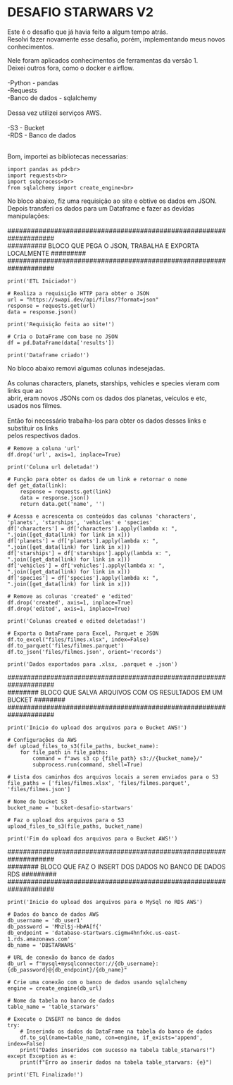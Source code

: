 # DESAFIO STARWARS V2

Este é o desafio que já havia feito a algum tempo atrás.<br>
Resolvi fazer novamente esse desafio, porém, implementando meus novos conhecimentos.

Nele foram aplicados conhecimentos de ferramentas da versão 1.<br>
Deixei outros fora, como o docker e airflow.<br>
<br>
-Python - pandas<br>
-Requests<br>
-Banco de dados - sqlalchemy<br><br>
Dessa vez utilizei serviços AWS.<br><br>
-S3 - Bucket<br>
-RDS - Banco de dados<br><br>

Bom, importei as bibliotecas necessarias:<br>

```
import pandas as pd<br>
import requests<br>
import subprocess<br>
from sqlalchemy import create_engine<br>
```
No bloco abaixo, fiz uma requisição ao site e obtive os dados em JSON.<br>
Depois transferi os dados para um Dataframe e fazer as devidas manipulações:
<br><br>
####################################################################<br>
########## BLOCO QUE PEGA O JSON, TRABALHA E EXPORTA LOCALMENTE #########<br>
####################################################################<br>

```
print('ETL Iniciado!')

# Realiza a requisição HTTP para obter o JSON
url = "https://swapi.dev/api/films/?format=json"
response = requests.get(url)
data = response.json()

print('Requisição feita ao site!')

# Cria o DataFrame com base no JSON
df = pd.DataFrame(data['results'])

print('Dataframe criado!')
```

No bloco abaixo removi algumas colunas indesejadas.<br><br>
As colunas characters, planets, starships, vehicles e species vieram com links que ao<br>
abrir, eram novos JSONs com os dados dos planetas, veículos e etc, usados nos filmes.<br><br>
Então foi necessário trabalha-los para obter os dados desses links e substituir os links<br>
pelos respectivos dados.
```
# Remove a coluna 'url'
df.drop('url', axis=1, inplace=True)

print('Coluna url deletada!')

# Função para obter os dados de um link e retornar o nome
def get_data(link):
    response = requests.get(link)
    data = response.json()
    return data.get('name', '')

# Acessa e acrescenta os conteúdos das colunas 'characters', 'planets', 'starships', 'vehicles' e 'species'
df['characters'] = df['characters'].apply(lambda x: ", ".join([get_data(link) for link in x]))
df['planets'] = df['planets'].apply(lambda x: ", ".join([get_data(link) for link in x]))
df['starships'] = df['starships'].apply(lambda x: ", ".join([get_data(link) for link in x]))
df['vehicles'] = df['vehicles'].apply(lambda x: ", ".join([get_data(link) for link in x]))
df['species'] = df['species'].apply(lambda x: ", ".join([get_data(link) for link in x]))

# Remove as colunas 'created' e 'edited'
df.drop('created', axis=1, inplace=True)
df.drop('edited', axis=1, inplace=True)

print('Colunas created e edited deletadas!')

# Exporta o DataFrame para Excel, Parquet e JSON
df.to_excel("files/filmes.xlsx", index=False)
df.to_parquet('files/filmes.parquet')
df.to_json('files/filmes.json', orient='records')

print('Dados exportados para .xlsx, .parquet e .json')
```

####################################################################<br>
######## BLOCO QUE SALVA ARQUIVOS COM OS RESULTADOS EM UM BUCKET ########<br>
####################################################################<br>

```
print('Inicio do upload dos arquivos para o Bucket AWS!')

# Configurações da AWS
def upload_files_to_s3(file_paths, bucket_name):
    for file_path in file_paths:
        command = f"aws s3 cp {file_path} s3://{bucket_name}/"
        subprocess.run(command, shell=True)

# Lista dos caminhos dos arquivos locais a serem enviados para o S3
file_paths = ['files/filmes.xlsx', 'files/filmes.parquet', 'files/filmes.json']

# Nome do bucket S3
bucket_name = 'bucket-desafio-startwars'

# Faz o upload dos arquivos para o S3
upload_files_to_s3(file_paths, bucket_name)

print('Fim do upload dos arquivos para o Bucket AWS!')
```

####################################################################<br>
######## BLOCO QUE FAZ O INSERT DOS DADOS NO BANCO DE DADOS RDS #########<br>
####################################################################<br>

```
print('Inicio do upload dos arquivos para o MySql no RDS AWS')

# Dados do banco de dados AWS
db_username = 'db_user1'
db_password = 'Mhzl$j-Hb#A[f{'
db_endpoint = 'database-startwars.cigmw4hnfxkc.us-east-1.rds.amazonaws.com'
db_name = 'DBSTARWARS'

# URL de conexão do banco de dados
db_url = f"mysql+mysqlconnector://{db_username}:{db_password}@{db_endpoint}/{db_name}"

# Crie uma conexão com o banco de dados usando sqlalchemy
engine = create_engine(db_url)

# Nome da tabela no banco de dados
table_name = 'table_starwars'

# Execute o INSERT no banco de dados
try:
    # Inserindo os dados do DataFrame na tabela do banco de dados
    df.to_sql(name=table_name, con=engine, if_exists='append', index=False)
    print("Dados inseridos com sucesso na tabela table_starwars!")
except Exception as e:
    print(f"Erro ao inserir dados na tabela table_starwars: {e}")

print('ETL Finalizado!')
```
